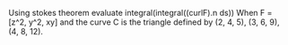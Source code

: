 Using stokes theorem evaluate integral(integral((curlF).n ds)) When F = [z^2, y^2, xy] and the curve C is the triangle defined by (2, 4, 5), (3, 6, 9), (4, 8, 12).
